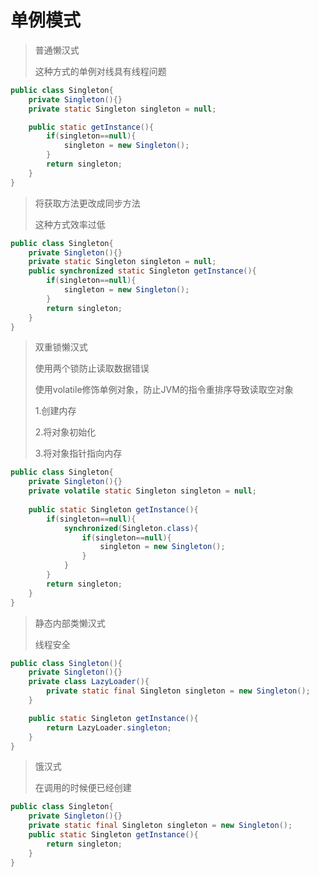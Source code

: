 # 单例模式

> 普通懒汉式
> 
> 这种方式的单例对线具有线程问题

```java
public class Singleton{
    private Singleton(){}
    private static Singleton singleton = null;

    public static getInstance(){
        if(singleton==null){
            singleton = new Singleton();
        }
        return singleton;
    }
}
```



> 将获取方法更改成同步方法
> 
> 这种方式效率过低

```java
public class Singleton{
    private Singleton(){}
    private static Singleton singleton = null;
    public synchronized static Singleton getInstance(){
        if(singleton==null){
            singleton = new Singleton();
        }
        return singleton;
    }
}
```



> 双重锁懒汉式
> 
> 使用两个锁防止读取数据错误
> 
> 使用volatile修饰单例对象，防止JVM的指令重排序导致读取空对象
> 
> 1.创建内存
> 
> 2.将对象初始化
> 
> 3.将对象指针指向内存

```java
public class Singleton{
    private Singleton(){}
    private volatile static Singleton singleton = null;
    
    public static Singleton getInstance(){
        if(singleton==null){
            synchronized(Singleton.class){
                if(singleton==null){
                    singleton = new Singleton();
                }
            }
        }
        return singleton;
    }
}
```



> 静态内部类懒汉式
> 
> 线程安全

```java
public class Singleton(){
    private Singleton(){}
    private class LazyLoader(){
        private static final Singleton singleton = new Singleton();
    }

    public static Singleton getInstance(){
        return LazyLoader.singleton;
    }
}
```



> 饿汉式
> 
> 在调用的时候便已经创建

```java
public class Singleton{
    private Singleton(){}
    private static final Singleton singleton = new Singleton();
    public static Singleton getInstance(){
        return singleton;
    }
}
```



